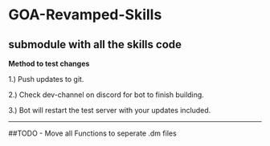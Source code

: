 # GOA-Revamped-Skills
submodule with all the skills code
---


**Method to test changes**

 1.) Push updates to git.

 2.) Check dev-channel on discord for bot to finish building.

 3.) Bot will restart the test server with your updates included.


---
##TODO 
	- Move all Functions to seperate .dm files